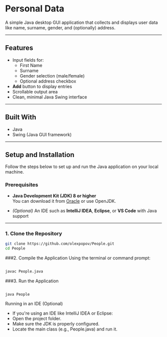 # Personal Data

A simple Java desktop GUI application that collects and displays user data like name, surname, gender, and (optionally) address.

---

## Features

- Input fields for:
  - First Name
  - Surname
  - Gender selection (male/female)
  - Optional address checkbox
- **Add** button to display entries
- Scrollable output area
- Clean, minimal Java Swing interface

---

## Built With

- Java
- Swing (Java GUI framework)

---

## Setup and Installation

Follow the steps below to set up and run the Java application on your local machine.

### Prerequisites

- **Java Development Kit (JDK) 8 or higher**  
  You can download it from [Oracle](https://www.oracle.com/java/technologies/javase-downloads.html) or use OpenJDK.

- *(Optional)* An IDE such as **IntelliJ IDEA**, **Eclipse**, or **VS Code** with Java support

---

### 1. Clone the Repository

```bash
git clone https://github.com/olexpopov/People.git
cd People 
```
###2. Compile the Application
Using the terminal or command prompt:

```bash

javac People.java
```


###3. Run the Application
```bash

java People
```

Running in an IDE (Optional)

  - If you're using an IDE like IntelliJ IDEA or Eclipse:
  - Open the project folder.
  - Make sure the JDK is properly configured.
  - Locate the main class (e.g., People.java) and run it.





